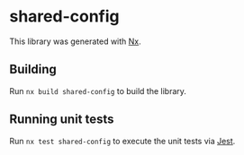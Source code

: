 # shared-config

This library was generated with [Nx](https://nx.dev).

## Building

Run `nx build shared-config` to build the library.

## Running unit tests

Run `nx test shared-config` to execute the unit tests via
[Jest](https://jestjs.io).
